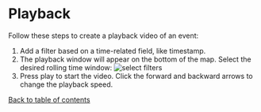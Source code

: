 # Playback

Follow these steps to create a playback video of an event:
1. Add a filter based on a time-related field, like timestamp. 
2. The playback window will appear on the bottom of the map. Select the desired rolling time window:
![select filters](https://d1a3f4spazzrp4.cloudfront.net/kepler.gl/documentation/image23.png "select filters")
3. Press play to start the video. Click the forward and backward arrows to change the playback speed. 

[Back to table of contents](./a-introduction.md)
